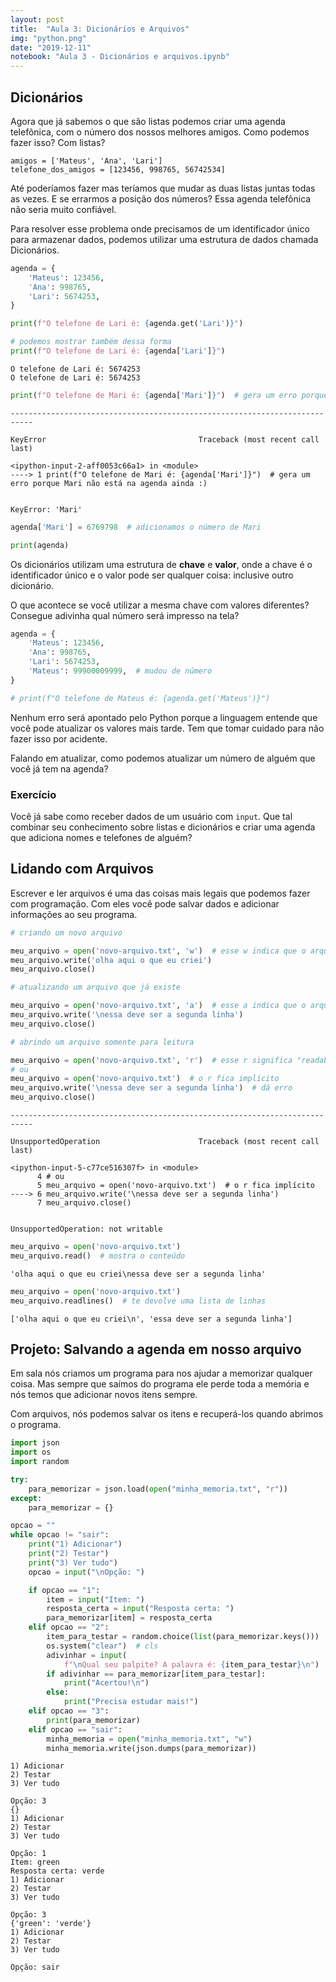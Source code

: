 ```yaml
---
layout: post
title:  "Aula 3: Dicionários e Arquivos"
img: "python.png"
date: "2019-12-11"
notebook: "Aula 3 - Dicionários e arquivos.ipynb"
---
```


## Dicionários

Agora que já sabemos o que são listas podemos criar uma agenda telefônica, com o número dos nossos
melhores amigos. Como podemos fazer isso? Com listas?

```
amigos = ['Mateus', 'Ana', 'Lari']
telefone_dos_amigos = [123456, 998765, 56742534]
```

Até poderíamos fazer mas teríamos que mudar as duas listas juntas todas as vezes.
E se errarmos a posição dos números? Essa agenda telefônica não seria muito confiável.

Para resolver esse problema onde precisamos de um identificador único para armazenar dados,
podemos utilizar uma estrutura de dados chamada Dicionários.


```python
agenda = {
    'Mateus': 123456,
    'Ana': 998765,
    'Lari': 5674253,
}

print(f"O telefone de Lari é: {agenda.get('Lari')}")

# podemos mostrar também dessa forma
print(f"O telefone de Lari é: {agenda['Lari']}")
```

    O telefone de Lari é: 5674253
    O telefone de Lari é: 5674253



```python
print(f"O telefone de Mari é: {agenda['Mari']}")  # gera um erro porque Mari não está na agenda ainda :)
```


    ---------------------------------------------------------------------------

    KeyError                                  Traceback (most recent call last)

    <ipython-input-2-aff0053c66a1> in <module>
    ----> 1 print(f"O telefone de Mari é: {agenda['Mari']}")  # gera um erro porque Mari não está na agenda ainda :)
    

    KeyError: 'Mari'



```python
agenda['Mari'] = 6769798  # adicionamos o número de Mari

print(agenda)
```

Os dicionários utilizam uma estrutura de **chave** e **valor**, onde a chave é o identificador único
e o valor pode ser qualquer coisa: inclusive outro dicionário.

O que acontece se você utilizar a mesma chave com valores diferentes?
Consegue adivinha qual número será impresso na tela?


```python
agenda = {
    'Mateus': 123456,
    'Ana': 998765,
    'Lari': 5674253,
    'Mateus': 99900009999,  # mudou de número
}

# print(f"O telefone de Mateus é: {agenda.get('Mateus')}")
```

Nenhum erro será apontado pelo Python porque a linguagem entende que você pode atualizar os valores
mais tarde. Tem que tomar cuidado para não fazer isso por acidente.

Falando em atualizar, como podemos atualizar um número de alguém que você já tem na agenda?

### Exercício

Você já sabe como receber dados de um usuário com `input`. Que tal
combinar seu conhecimento sobre listas e dicionários e criar uma agenda que adiciona
nomes e telefones de alguém?


## Lidando com Arquivos

Escrever e ler arquivos é uma das coisas mais legais que podemos fazer com programação.
Com eles você pode salvar dados e adicionar informações ao seu programa.


```python
# criando um novo arquivo

meu_arquivo = open('novo-arquivo.txt', 'w')  # esse w indica que o arquivo é "writable" (pode ter algo escrito, em português)
meu_arquivo.write('olha aqui o que eu criei')
meu_arquivo.close()
```


```python
# atualizando um arquivo que já existe

meu_arquivo = open('novo-arquivo.txt', 'a')  # esse a indica que o arquivo é "appendable" (pode ser adicionado, em português)
meu_arquivo.write('\nessa deve ser a segunda linha')
meu_arquivo.close()
```


```python
# abrindo um arquivo somente para leitura

meu_arquivo = open('novo-arquivo.txt', 'r')  # esse r significa "readable" (de legível)
# ou
meu_arquivo = open('novo-arquivo.txt')  # o r fica implícito
meu_arquivo.write('\nessa deve ser a segunda linha')  # dá erro
meu_arquivo.close()

```


    ---------------------------------------------------------------------------

    UnsupportedOperation                      Traceback (most recent call last)

    <ipython-input-5-c77ce516307f> in <module>
          4 # ou
          5 meu_arquivo = open('novo-arquivo.txt')  # o r fica implícito
    ----> 6 meu_arquivo.write('\nessa deve ser a segunda linha')
          7 meu_arquivo.close()


    UnsupportedOperation: not writable



```python
meu_arquivo = open('novo-arquivo.txt')
meu_arquivo.read()  # mostra o conteúdo
```




    'olha aqui o que eu criei\nessa deve ser a segunda linha'




```python
meu_arquivo = open('novo-arquivo.txt')
meu_arquivo.readlines()  # te devolve uma lista de linhas
```




    ['olha aqui o que eu criei\n', 'essa deve ser a segunda linha']



## Projeto: Salvando a agenda em nosso arquivo

Em sala nós criamos um programa para nos ajudar a memorizar qualquer coisa.
Mas sempre que saímos do programa ele perde toda a memória e nós temos que adicionar
novos itens sempre.

Com arquivos, nós podemos salvar os itens e recuperá-los quando abrimos o programa.


```python
import json
import os
import random

try:
    para_memorizar = json.load(open("minha_memoria.txt", "r"))
except:
    para_memorizar = {}

opcao = ""
while opcao != "sair":
    print("1) Adicionar")
    print("2) Testar")
    print("3) Ver tudo")
    opcao = input("\nOpção: ")

    if opcao == "1":
        item = input("Item: ")
        resposta_certa = input("Resposta certa: ")
        para_memorizar[item] = resposta_certa
    elif opcao == "2":
        item_para_testar = random.choice(list(para_memorizar.keys()))
        os.system("clear")  # cls
        adivinhar = input(
            f"\nQual seu palpite? A palavra é: {item_para_testar}\n")
        if adivinhar == para_memorizar[item_para_testar]:
            print("Acertou!\n")
        else:
            print("Precisa estudar mais!")
    elif opcao == "3":
        print(para_memorizar)
    elif opcao == "sair":
        minha_memoria = open("minha_memoria.txt", "w")
        minha_memoria.write(json.dumps(para_memorizar))

```

    1) Adicionar
    2) Testar
    3) Ver tudo
    
    Opção: 3
    {}
    1) Adicionar
    2) Testar
    3) Ver tudo
    
    Opção: 1
    Item: green
    Resposta certa: verde
    1) Adicionar
    2) Testar
    3) Ver tudo
    
    Opção: 3
    {'green': 'verde'}
    1) Adicionar
    2) Testar
    3) Ver tudo
    
    Opção: sair
